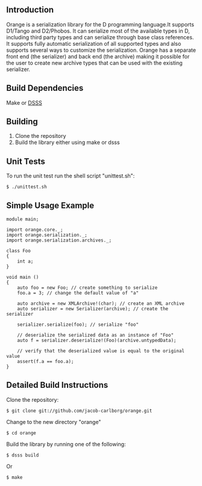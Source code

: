 ## Introduction

Orange is a serialization library for the D programming language.It supports D1/Tango and D2/Phobos.
It can serialize most of the available types in D, including third party types and can serialize
through base class references. It supports fully automatic serialization of all supported types
and also supports several ways to customize the serialization. Orange has a separate front end
(the serializer) and back end (the archive) making it possible for the user to create new archive
types that can be used with the existing serializer. 

## Build Dependencies

Make or [DSSS](http://dsource.org/projects/dsss) 

## Building

1. Clone the repository
2. Build the library either using make or dsss

## Unit Tests

To run the unit test run the shell script "unittest.sh":

	$ ./unittest.sh

## Simple Usage Example

	module main;

	import orange.core._;
	import orange.serialization._;
	import orange.serialization.archives._;

	class Foo
	{
		int a;
	}

	void main ()
	{
		auto foo = new Foo; // create something to serialize
		foo.a = 3; // change the default value of "a"
	
		auto archive = new XMLArchive!(char); // create an XML archive
		auto serializer = new Serializer(archive); // create the serializer
	
		serializer.serialize(foo); // serialize "foo"
		
		// deserialize the serialized data as an instance of "Foo"
		auto f = serializer.deserialize!(Foo)(archive.untypedData);
		
		// verify that the deserialized value is equal to the original value
		assert(f.a == foo.a);
	}

## Detailed Build Instructions

Clone the repository:

	$ git clone git://github.com/jacob-carlborg/orange.git
	
Change to the new directory "orange"

	$ cd orange

Build the library by running one of the following:
	
	$ dsss build
Or

	$ make